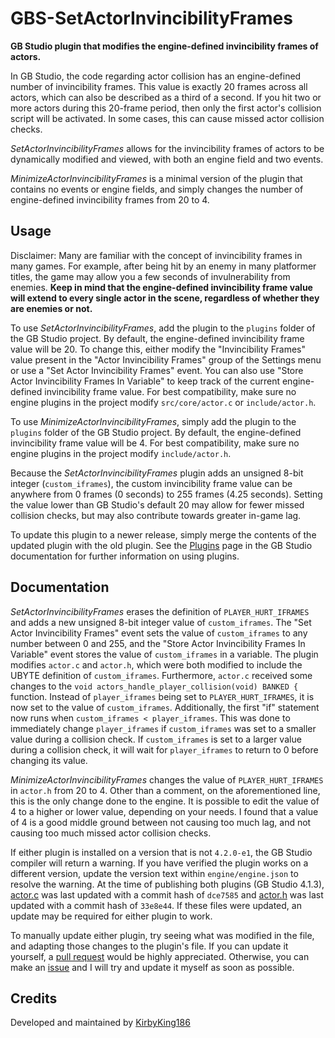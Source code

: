 # GBS-SetActorInvincibilityFrames
**GB Studio plugin that modifies the engine-defined invincibility frames of actors.**

In GB Studio, the code regarding actor collision has an engine-defined number of invincibility frames. This value is exactly 20 frames across all actors, which can also be described as a third of a second. If you hit two or more actors during this 20-frame period, then only the first actor's collision script will be activated. In some cases, this can cause missed actor collision checks.

*SetActorInvincibilityFrames* allows for the invincibility frames of actors to be dynamically modified and viewed, with both an engine field and two events.

*MinimizeActorInvincibilityFrames* is a minimal version of the plugin that contains no events or engine fields, and simply changes the number of engine-defined invincibility frames from 20 to 4.

## Usage

Disclaimer: Many are familiar with the concept of invincibility frames in many games. For example, after being hit by an enemy in many platformer titles, the game may allow you a few seconds of invulnerability from enemies. **Keep in mind that the engine-defined invincibility frame value will extend to every single actor in the scene, regardless of whether they are enemies or not.**

To use *SetActorInvincibilityFrames*, add the plugin to the `plugins` folder of the GB Studio project. By default, the engine-defined invincibility frame value will be 20. To change this, either modify the "Invincibility Frames" value present in the "Actor Invincibility Frames" group of the Settings menu or use a "Set Actor Invincibility Frames" event. You can also use "Store Actor Invincibility Frames In Variable" to keep track of the current engine-defined invincibility frame value. For best compatibility, make sure no engine plugins in the project modify `src/core/actor.c` or `include/actor.h`.

To use *MinimizeActorInvincibilityFrames*, simply add the plugin to the `plugins` folder of the GB Studio project. By default, the engine-defined invincibility frame value will be 4. For best compatibility, make sure no engine plugins in the project modify `include/actor.h`.

Because the *SetActorInvincibilityFrames* plugin adds an unsigned 8-bit integer (`custom_iframes`), the custom invincibility frame value can be anywhere from 0 frames (0 seconds) to 255 frames (4.25 seconds). Setting the value lower than GB Studio's default 20 may allow for fewer missed collision checks, but may also contribute towards greater in-game lag.

To update this plugin to a newer release, simply merge the contents of the updated plugin with the old plugin. See the [Plugins](https://www.gbstudio.dev/docs/extending-gbstudio/plugins/) page in the GB Studio documentation for further information on using plugins.

## Documentation

*SetActorInvincibilityFrames* erases the definition of `PLAYER_HURT_IFRAMES` and adds a new unsigned 8-bit integer value of `custom_iframes`. The "Set Actor Invincibility Frames" event sets the value of `custom_iframes` to any number between 0 and 255, and the "Store Actor Invincibility Frames In Variable" event stores the value of `custom_iframes` in a variable. The plugin modifies `actor.c` and `actor.h`, which were both modified to include the UBYTE definition of `custom_iframes`. Furthermore, `actor.c` received some changes to the `void actors_handle_player_collision(void) BANKED {` function. Instead of `player_iframes` being set to `PLAYER_HURT_IFRAMES`, it is now set to the value of `custom_iframes`. Additionally, the first "if" statement now runs when `custom_iframes < player_iframes`. This was done to immediately change `player_iframes` if `custom_iframes` was set to a smaller value during a collision check. If `custom_iframes` is set to a larger value during a collision check, it will wait for `player_iframes` to return to 0 before changing its value.

*MinimizeActorInvincibilityFrames* changes the value of `PLAYER_HURT_IFRAMES` in `actor.h` from 20 to 4. Other than a comment, on the aforementioned line, this is the only change done to the engine. It is possible to edit the value of 4 to a higher or lower value, depending on your needs. I found that a value of 4 is a good middle ground between not causing too much lag, and not causing too much missed actor collision checks.

If either plugin is installed on a version that is not `4.2.0-e1`, the GB Studio compiler will return a warning. If you have verified the plugin works on a different version, update the version text within `engine/engine.json` to resolve the warning. At the time of publishing both plugins (GB Studio 4.1.3), [actor.c](https://github.com/chrismaltby/gbvm/commit/dce75851b74584d808187b8628989be0891687fa) was last updated with a commit hash of `dce7585` and [actor.h](https://github.com/chrismaltby/gbvm/commit/33e8e44a02f66744cb19293e4bca22cd7ae45e1b) was last updated with a commit hash of `33e8e44`. If these files were updated, an update may be required for either plugin to work.

To manually update either plugin, try seeing what was modified in the file, and adapting those changes to the plugin's file. If you can update it yourself, a [pull request](https://github.com/KirbyKing186/GBS-SetActorInvincibilityFrames/pulls) would be highly appreciated. Otherwise, you can make an [issue](https://github.com/KirbyKing186/GBS-SetActorInvincibilityFrames/issues) and I will try and update it myself as soon as possible.

## Credits

Developed and maintained by [KirbyKing186](https://github.com/KirbyKing186)
